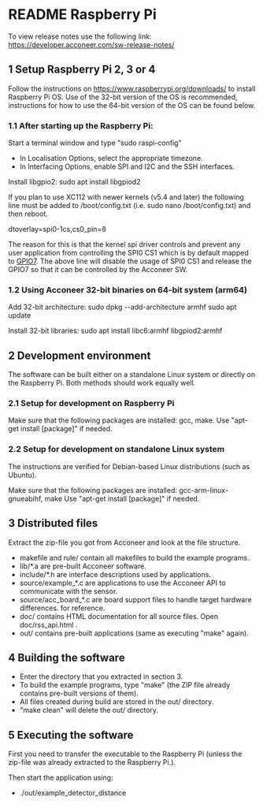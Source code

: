 # README Raspberry Pi

To view release notes use the following link:
https://developer.acconeer.com/sw-release-notes/

## 1 Setup Raspberry Pi 2, 3 or 4

Follow the instructions on https://www.raspberrypi.org/downloads/ to install Raspberry Pi OS.
Use of the 32-bit version of the OS is recommended, instructions for how to use the 64-bit
version of the OS can be found below.

### 1.1 After starting up the Raspberry Pi:

Start a terminal window and type "sudo raspi-config"
- In Localisation Options, select the appropriate timezone.
- In Interfacing Options, enable SPI and I2C and the SSH interfaces.

Install libgpio2:
sudo apt install libgpiod2

If you plan to use XC112 with newer kernels (v5.4 and later) the following line must
be added to /boot/config.txt (i.e. sudo nano /boot/config.txt) and then reboot.

dtoverlay=spi0-1cs,cs0_pin=8

The reason for this is that the kernel spi driver controls and prevent any user application
from controlling the SPI0 CS1 which is by default mapped to [GPIO7](https://pinout.xyz/pinout/pin26_gpio7).
The above line will disable the usage of SPI0 CS1 and release the GPIO7 so that it can be controlled by
the Acconeer SW.

### 1.2 Using Acconeer 32-bit binaries on 64-bit system (arm64)

Add 32-bit architecture:
sudo dpkg --add-architecture armhf
sudo apt update

Install 32-bit libraries:
sudo apt install libc6:armhf libgpiod2:armhf

## 2 Development environment

The software can be built either on a standalone Linux system or directly on the
Raspberry Pi. Both methods should work equally well.

### 2.1 Setup for development on Raspberry Pi

Make sure that the following packages are installed: gcc, make.
Use "apt-get install [package]" if needed.

### 2.2 Setup for development on standalone Linux system

The instructions are verified for Debian-based Linux distributions (such as Ubuntu).

Make sure that the following packages are installed: gcc-arm-linux-gnueabihf, make
Use "apt-get install [package]" if needed.

## 3 Distributed files

Extract the zip-file you got from Acconeer and look at the file structure.

- makefile and rule/ contain all makefiles to build the example programs.
- lib/*.a are pre-built Acconeer software.
- include/*.h are interface descriptions used by applications.
- source/example_*.c are applications to use the Acconeer API to communicate with the sensor.
- source/acc_board_*.c are board support files to handle target hardware differences.
  for reference.
- doc/ contains HTML documentation for all source files. Open doc/rss_api.html .
- out/ contains pre-built applications (same as executing "make" again).

## 4 Building the software

- Enter the directory that you extracted in section 3.
- To build the example programs, type "make" (the ZIP file already contains pre-built versions of them).
- All files created during build are stored in the out/ directory.
- "make clean" will delete the out/ directory.

## 5 Executing the software

First you need to transfer the executable to the Raspberry Pi (unless the zip-file was already extracted to the Raspberry Pi.).

Then start the application using:

- ./out/example_detector_distance
